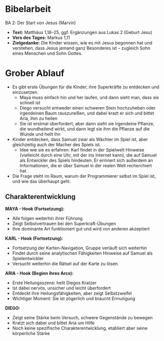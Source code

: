 # Bibelarbeit
BA 2: Der Start von Jesus (Marvin)
- **Text:** Matthäus 1,18–25, ggf. Ergänzungen aus Lukas 2 (Geburt Jesu)
- **Vers des Tages:** Markus 1,11
- **Zielgedanke:** Die Kinder wissen, wie es mit Jesus begonnen hat und verstehen, dass Jesus jemand ganz Besonderes ist – zugleich Sohn eines Menschen und Sohn Gottes.

# Grober Ablauf

- Es gibt erste Übungen für die Kinder, ihre Superkräfte zu entdecken und einzusetzen.
  - Maya muss einfach hin und her laufen, und dann sieht man, dass sie schnell ist
  - Diego versucht entweder einen schweren Stein hochzuheben oder irgendeinen Baum rauszureißen, und dabei krazt er sich und bittet Aria, ihm zu heilen
  - Sie ist erstmal überfordert, aber dann sieht sie irgendeine Pflanze, die wundheilend wirkt, und dann legt sie ihm die Pflanze auf die Wunde und heilt ihn
- Kinder entdecken, dass Samuel zwar als Wächter im Spiel ist, aber gleichzeitig auch der Macher des Spiels ist.
  - Idee wie sie es erfahren: Karl findet in der Spielwelt Hinweise (vielleicht durch eine Uhr, mit der ins Internet kann), die auf Samuel als Entwickler des Spiels hindeuten. Er erinnert sich außerdem an Informationen, die er über Samuel in der realen Welt recherchiert hat.
- Die Frage steht im Raum, warum der Programmierer selbst im Spiel ist, und wie das überhaupt geht.

## Charakterentwicklung

**MAYA - Hook (Fortsetzung):**
- Alle folgen weiterhin ihrer Führung
- Zeigt Selbstvertrauen bei den Superkraft-Übungen
- Ihre dominante Art funktioniert gut und wird von anderen akzeptiert

**KARL - Hook (Fortsetzung):**
- Fortsetzung der Karten-Navigation, Gruppe verläuft sich weiterhin
- Findet durch seine analytischen Fähigkeiten Hinweise auf Samuel als Spielentwickler
- Versucht weiterhin die Rätsel auf der Karte zu lösen

**ARIA - Hook (Beginn ihres Arcs):**
- Erste Heilungsszene: heilt Diegos Kratzer
- Ist dabei nervös, unsicher und leicht überfordert
- Entdeckt ihre Heilungsfähigkeiten, aber zeigt Selbstzweifel
- Wichtiger Moment: Sie ist zögerlich und braucht Ermutigung

**DIEGO:**
- Zeigt seine Stärke beim Versuch, schwere Gegenstände zu bewegen
- Kratzt sich dabei und bittet Aria um Hilfe
- Noch keine spezifische Charakterentwicklung, etabliert aber seine körperliche Stärke
